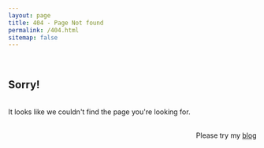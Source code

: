 ```yaml
---
layout: page
title: 404 - Page Not found
permalink: /404.html
sitemap: false
---
```


  <br>
  <h2>Sorry!</h2>
  <br>It looks like we couldn't find the page you're looking for.
  <br>
  <br><p align="right">Please try my <a href="{{ site.baseurl }}/blog/">blog</a></p>




  
 
